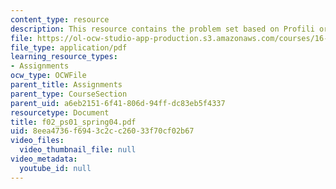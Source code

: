 ```yaml
---
content_type: resource
description: This resource contains the problem set based on Profili or Xfoil.
file: https://ol-ocw-studio-app-production.s3.amazonaws.com/courses/16-01-unified-engineering-i-ii-iii-iv-fall-2005-spring-2006/8eea4736f6943c2cc26033f70cf02b67_f02_ps01_spring04.pdf
file_type: application/pdf
learning_resource_types:
- Assignments
ocw_type: OCWFile
parent_title: Assignments
parent_type: CourseSection
parent_uid: a6eb2151-6f41-806d-94ff-dc83eb5f4337
resourcetype: Document
title: f02_ps01_spring04.pdf
uid: 8eea4736-f694-3c2c-c260-33f70cf02b67
video_files:
  video_thumbnail_file: null
video_metadata:
  youtube_id: null
---
```


